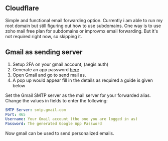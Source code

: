 ## Cloudflare

Simple and functional email forwarding option. Currently i am able to run my root domain but still figuring out how to use subdomains. One way is to use zoho mail free plan for subdomains or improvmx email forwarding. But it's not required right now, so skipping it.

## Gmail as sending server

1. Setup 2FA on your gmail account, (aegis auth)
2. Generate an app password [here](https://myaccount.google.com/apppasswords)
3. Open Gmail and go to send mail as. 
4. A pop up would appear fill in the details as required a guide is given below

Set the Gmail SMTP server as the mail server for your forwarded alias. Change the values in fields to enter the following:

```yaml
SMTP Server: smtp.gmail.com
Port: 465
Username: Your Gmail account (the one you are logged in as)
Password: The generated Google App Password
```    

Now gmail can be used to send personalized emails.

